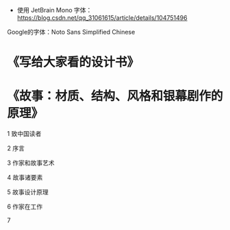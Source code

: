 

- 使用 JetBrain Mono 字体：https://blog.csdn.net/qq_31061615/article/details/104751496

Google的字体：Noto Sans Simplified Chinese


# 《写给大家看的设计书》



# 《故事：材质、结构、风格和银幕剧作的原理》

1 致中国读者

2 序言

3 作家和故事艺术

4 故事诸要素

5 故事设计原理

6 作家在工作

7 